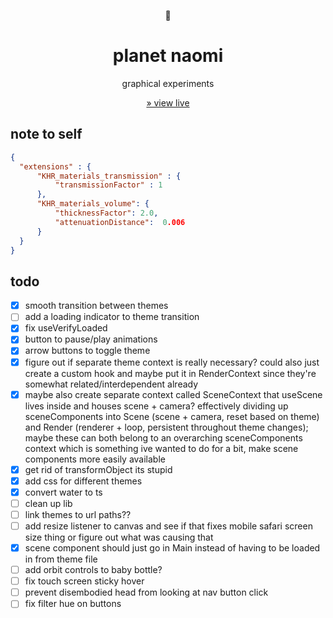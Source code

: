 <div align="center">

🌱

# planet naomi

graphical experiments

[&raquo; view live](https://naomi.vercel.app)

</div>

## note to self

```json
{
  "extensions" : {
      "KHR_materials_transmission" : {
          "transmissionFactor" : 1
      },
      "KHR_materials_volume": {
          "thicknessFactor": 2.0,
          "attenuationDistance":  0.006
      }
  }
}
```

## todo

- [x] smooth transition between themes
- [ ] add a loading indicator to theme transition
- [x] fix useVerifyLoaded
- [x] button to pause/play animations
- [x] arrow buttons to toggle theme
- [x] figure out if separate theme context is really necessary? could also just create a custom hook and maybe put it in RenderContext since they're somewhat related/interdependent already
- [x] maybe also create separate context called SceneContext that useScene lives inside and houses scene + camera? effectively dividing up sceneComponents into Scene (scene + camera, reset based on theme) and Render (renderer + loop, persistent throughout theme changes); maybe these can both belong to an overarching sceneComponents context which is something ive wanted to do for a bit, make scene components more easily available
- [x] get rid of transformObject its stupid
- [x] add css for different themes
- [x] convert water to ts
- [ ] clean up lib
- [ ] link themes to url paths??
- [ ] add resize listener to canvas and see if that fixes mobile safari screen size thing or figure out what was causing that
- [x] scene component should just go in Main instead of having to be loaded in from theme file
- [ ] add orbit controls to baby bottle?
- [ ] fix touch screen sticky hover
- [ ] prevent disembodied head from looking at nav button click
- [ ] fix filter hue on buttons
